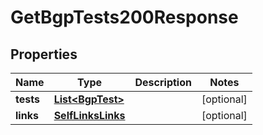 

# GetBgpTests200Response


## Properties

| Name | Type | Description | Notes |
|------------ | ------------- | ------------- | -------------|
|**tests** | [**List&lt;BgpTest&gt;**](BgpTest.md) |  |  [optional] |
|**links** | [**SelfLinksLinks**](SelfLinksLinks.md) |  |  [optional] |



